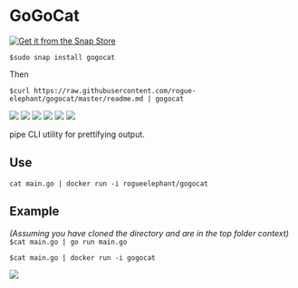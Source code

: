 # GoGoCat
[![Get it from the Snap Store](https://snapcraft.io/static/images/badges/en/snap-store-black.svg)](https://snapcraft.io/gogocat)

```$sudo snap install gogocat```

Then

```$curl https://raw.githubusercontent.com/rogue-elephant/gogocat/master/readme.md | gogocat```

![](https://img.shields.io/github/languages/code-size/rogue-elephant/gogocat)
![](https://img.shields.io/github/release-date/rogue-elephant/gogocat)
![](https://img.shields.io/github/last-commit/rogue-elephant/gogocat)
![](https://img.shields.io/github/issues-raw/rogue-elephant/gogocat)
![](https://img.shields.io/github/issues-closed-raw/rogue-elephant/gogocat)
![](https://img.shields.io/badge/using-golang-008866?style=flat&logo=go)

pipe CLI utility for prettifying output.

## Use
```cat main.go | docker run -i rogueelephant/gogocat```


## Example
_(Assuming you have cloned the directory and are in the top folder context)_
```$cat main.go | go run main.go```

```$cat main.go | docker run -i gogocat```

![](readme.gif)